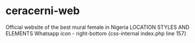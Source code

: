 # ceracerni-web
Official website of the best mural female in Nigeria
LOCATION STYLES AND ELEMENTS
Whatsapp icon - right-bottom {css-internal index.php line 157}
